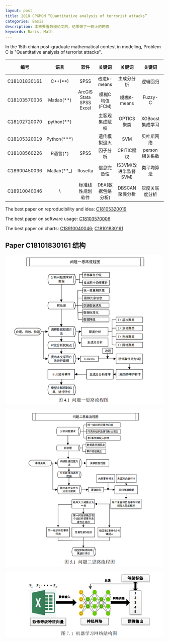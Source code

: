 ```yaml
---
layout: post
title: 2018 CPGMCM “Quantitative analysis of terrorist attacks”
categories: Basis
description: 本来要看数模论文的，结果做了一晚上的网页
keywords: Basis, Math
---
```


In the 15th chian post-graduate mathematical contest in modeling, Problem C is "Quantitative analysis of terrorist attacks". 

| 编号 | 语言 | 软件 | 关键词 | 关键词 | 关键词 | 关键词| 关键词 |
| :----: | :----: | :----: | :----: | :----: | :----: | :----: | :----: |
| C18101830161 | C++(**) | SPSS | 改进k-means | 主成分分析 | 逻辑回归 |灰色预测|NN|
| C18103570006 | Matlab(**) | ArcGIS Stata SPSS Excel | 模糊C均值(FCM)    | 模糊K-means          |     Fuzzy-C     |        距离测度         |            |
| C18102720070 | python(**) |  | 主客观集成赋权 | OPTICS聚类 | XGBoost集成学习 |lightgbm-Multi logistic|ARMA模型|
| C18105320019 | Python(***) |  | 遗传模拟退火 | SVM | 贝叶斯网络 |FCM聚类||
| C18108560226 | R语言(*) | SPSS | 因子分析 | CRITIC赋权 | person相关系数 |IPSO-SVM||
| C18900450036 | Matlab(**_) | Rosetta | 信息完备性        | IS3VM(改进半监督SVM) |   类平均算法    |RBF时间序列模型&NN|离群点检测|
| C18910040046 | \ | 标准线性规划软件 | DEA(数据包络分析) | DBSCAN聚类分析 | 灰度关联度分析 |||

The best paper on reproducibility and idea: [C18105320019](/Papers/C18105320019.pdf)

The best paper on software usage: [C18103570006]()

The best paper on charts: [C18910040046](); [C18101830161]()

## Paper C18101830161 结构

![](/typora-user-images/1565685679560.png)

![](/typora-user-images/1565685727946.png)

![](/typora-user-images/1565685764087.png)
